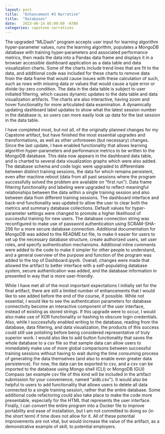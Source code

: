 ```yaml
---
layout: post
title:  "Enhancement #3 Narrative"
title:  "Databases"
date:   2023-06-14 05:00:00 -0700
categories: capstone narratives
---
```

The upgraded "MLDash" program accepts user input for learning algorithm hyper-parameter values, runs the learning algorithm, populates a MongoDB database with training hyper-parameters and associated performance metrics, then reads the data into a Pandas data frame and displays it in a browser accessible dashboard application as a data table and data visualization charts. Some of the charts include trend lines that are fit to the data, and additional code was included for these charts to remove data from the data frame that would cause issues with these calculation of such, such as rows with missing data or values that would cause a type error or divide-by-zero condition. The data in the data table is subject to user initiated filtering, which causes dynamic updates to the data table and data visualization artifacts. The charts are also interactive, having zoom and hover functionality for more articulated data examination. A dynamically updating dashboard label updates to show what the latest session number in the database is, so users can more easily look up data for the last session in the data table.

I have completed most, but not all, of the originally planned changes for my Capstone artifact, but have finished the most essential upgrades and transformations, as well as other unforeseen (but necessary) changes. Since the last update, I have enabled functionality that allows learning algorithm hyper-parameters and performance metrics to be written to the MongoDB database. This data now appears in the dashboard data table, and is charted to several data visualization graphs which were also added. The database schema and code logic were upgraded to differentiate between distinct training sessions, the data for which remains persistent, even after machine reboot (data from all past sessions where the program successfully solved the problem are available on "first run"). Data frame filtering functionality and labeling were upgraded to reflect meaningful relationships between the data within a single training session and also between data from different training sessions. The dashboard interface and back-end functionality was updated to allow the user to clear both the metrics and summary database collections. Default values for hyper-parameter settings were changed to promote a higher likelihood of successful training for new users. The database connection string was reconfigured to make use of password authentication using SCRAM-SHA-256 for a more secure database connection. Additional documentation for MongoDB was added to the README.txt file, to make it easier for users to set up the necessary database structure, create authorized users, set user roles, and specify authentication mechanisms. Additional inline comments were added to the code to make it simpler for other people to understand, and a general overview of the purpose and function of the program was added to the top of Dashboard.ipynb. Overall, changes were made that allowed the artifact to better interface with a self-populating database system, secure authentication was added, and the database information in presented in way that is more user-friendly. 

While I have met all of the most important expectations I initially set for the final artifact, there are still a limited number of enhancements that I would like to see added before the end of the course, if possible. While not essential, I would like to see the authentication parameters for database connectivity become an interactive component of the user interface, instead of existing as stored strings. If this upgrade were to occur, I would also make use of XOR functionality or hashing to obscure login credentials. Also, while I successfully enabled writing to the database, reading from the database, data filtering, and data visualization, the products of this success could still use polishing before being considered representative of truly superior work. I would also like to add button functionality that saves the whole database to a csv file so that sample data can allow users to immediately make use of more global comparisons between successful training sessions without having to wait during the time consuming process of generating the data themselves (and also to enable even greater data persistence). For now, the data can be exported to csv, and a csv can be imported to the database using Mongo shell (CLI) or MongoDB (GUI) Compass (an example csv file of this kind will be included in the artifact submission for your convenience, named "aidb.csv"). It would also be helpful to users to add functionality that allows users to delete all data connected to a single training session, rather that the entire database. Some additional code refactoring could also take place to make the code more presentable, especially for the HTML that represents the user interface. Finally, I can convert the entire program into a Docker file to improve portability and ease of installation, but I am not committed to doing so (in the short term) if time does not allow for it. All of these potential improvements are not vital, but would increase the value of the artifact, as a demonstrative example of skill, to potential employers. 
